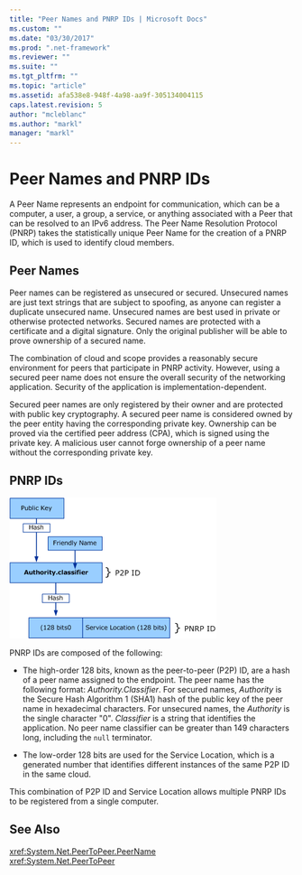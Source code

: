 ```yaml
---
title: "Peer Names and PNRP IDs | Microsoft Docs"
ms.custom: ""
ms.date: "03/30/2017"
ms.prod: ".net-framework"
ms.reviewer: ""
ms.suite: ""
ms.tgt_pltfrm: ""
ms.topic: "article"
ms.assetid: afa538e8-948f-4a98-aa9f-305134004115
caps.latest.revision: 5
author: "mcleblanc"
ms.author: "markl"
manager: "markl"
---
```

# Peer Names and PNRP IDs
A Peer Name represents an endpoint for communication, which can be a computer, a user, a group, a service, or anything associated with a Peer that can be resolved to an IPv6 address. The Peer Name Resolution Protocol (PNRP) takes the statistically unique Peer Name for the creation of a PNRP ID, which is used to identify cloud members.  
  
## Peer Names  
 Peer names can be registered as unsecured or secured. Unsecured names are just text strings that are subject to spoofing, as anyone can register a duplicate unsecured name. Unsecured names are best used in private or otherwise protected networks. Secured names are protected with a certificate and a digital signature. Only the original publisher will be able to prove ownership of a secured name.  
  
 The combination of cloud and scope provides a reasonably secure environment for peers that participate in PNRP activity. However, using a secured peer name does not ensure the overall security of the networking application. Security of the application is implementation-dependent.  
  
 Secured peer names are only registered by their owner and are protected with public key cryptography. A secured peer name is considered owned by the peer entity having the corresponding private key. Ownership can be proved via the certified peer address (CPA), which is signed using the private key. A malicious user cannot forge ownership of a peer name without the corresponding private key.  
  
## PNRP IDs  
 ![PNRP ID](../../../docs/framework/network-programming/media/fdc9e8a0-4a1c-488d-a019-bc3a1973220c.gif "fdc9e8a0-4a1c-488d-a019-bc3a1973220c")  
  
 PNRP IDs are composed of the following:  
  
-   The high-order 128 bits, known as the peer-to-peer (P2P) ID, are a hash of a peer name assigned to the endpoint. The peer name has the following format: *Authority.Classifier*. For secured names, *Authority* is the Secure Hash Algorithm 1 (SHA1) hash of the public key of the peer name in hexadecimal characters. For unsecured names, the *Authority* is the single character "0". *Classifier* is a string that identifies the application. No peer name classifier can be greater than 149 characters long, including the `null` terminator.  
  
-   The low-order 128 bits are used for the Service Location, which is a generated number that identifies different instances of the same P2P ID in the same cloud.  
  
 This combination of P2P ID and Service Location allows multiple PNRP IDs to be registered from a single computer.  
  
## See Also  
 <xref:System.Net.PeerToPeer.PeerName>   
 <xref:System.Net.PeerToPeer>